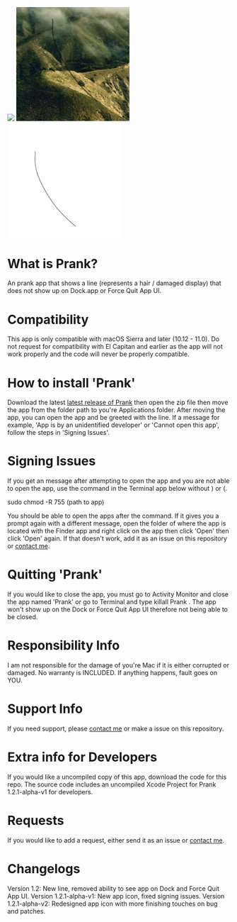 <img src="icon" width="256"> <img src="Demo.png" width="256"> <img src="hair 3.png" width="256">
# What is Prank?
An prank app that shows a line (represents a hair / damaged display) that does not show up on Dock.app or Force Quit App UI.
# Compatibility
This app is only compatible with macOS Sierra and later (10.12 - 11.0). Do not request for compatibility with El Capitan and earlier as the app will not work properly and the code will never be properly compatible.
# How to install 'Prank'
Download the latest [latest release of Prank](https://github.com/Hanly-Wijaya/Prank-App-Mac/releases/tag/1.2.0) then open the zip file then move the app from the folder path to you're Applications folder. After moving the app, you can open the app and be greeted with the line. If a message for example, 'App is by an unidentified developer' or 'Cannot open this app', follow the steps in 'Signing Issues'.
# Signing Issues
If you get an message after attempting to open the app and you are not able to open the app, use the command in the Terminal app below without ) or (.

sudo chmod -R 755 (path to app) 

You should be able to open the apps after the command. If it gives you a prompt again with a different message, open the folder of where the app is located with the Finder app and right click on the app then click 'Open' then click 'Open' again. If that doesn't work, add it as an issue on this repository or [contact me](mailto:m4halgita@yahoo.com).
# Quitting 'Prank'
If you would like to close the app, you must go to Activity Monitor and close the app named 'Prank' or go to Terminal and type killall Prank . The app won't show up on the Dock or Force Quit App UI therefore not being able to be closed.
# Responsibility Info
I am not responsible for the damage of you're Mac if it is either corrupted or damaged. No warranty is INCLUDED. If anything happens, fault goes on YOU.
# Support Info
If you need support, please [contact me](mailto:m4halgita@yahoo.com) or make a issue on this repository.
# Extra info for Developers
If you would like a uncompiled copy of this app, download the code for this repo. The source code includes an uncompiled Xcode Project for Prank 1.2.1-alpha-v1 for developers.
# Requests
If you would like to add a request, either send it as an issue or [contact me](mailto:m4halgita@yahoo.com).
# Changelogs
Version 1.2: New line, removed ability to see app on Dock and Force Quit App UI.
Version 1.2.1-alpha-v1: New app icon, fixed signing issues.
Version 1.2.1-alpha-v2: Redesigned app icon with more finishing touches on bug and patches.
